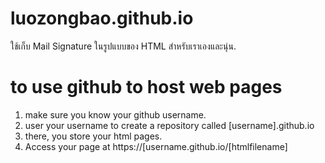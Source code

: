 # luozongbao.github.io
ใช้เก็บ Mail Signature ในรูปแบบของ HTML สำหรับเราเองและนุ่น.

# to use github to host web pages
1. make sure you know your github username.
2. user your username to create a repository called [username].github.io
3. there, you store your html pages.
4. Access your page at https://[username.github.io/[htmlfilename]
